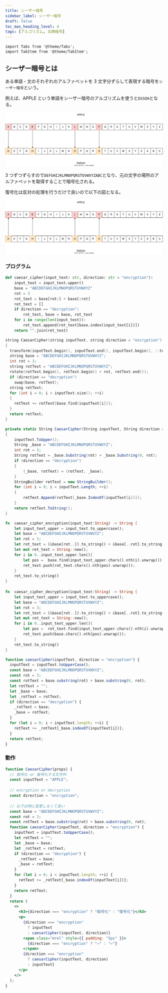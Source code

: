 ```yaml
---
title: シーザー暗号
sidebar_label: シーザー暗号
draft: false
toc_max_heading_level: 4
tags: [アルゴリズム, 古典暗号]
---
```


```mdx-code-block
import Tabs from '@theme/Tabs';
import TabItem from '@theme/TabItem';
```

## シーザー暗号とは

ある単語・文のそれぞれのアルファベットを 3 文字分ずらして表現する暗号を`シーザー暗号`という。

例えば、APPLE という単語をシーザー暗号のアルゴリズムを使うと`DSSOH`となる。

![イメージ図](/img/svg/Cryptography/classical-cipher/caesar-cipher/caesar-cipher-1.drawio.svg "シーザー暗号 暗号化")

3 つずつずらすので`DEFGHIJKLMNOPQRSTUVWXYZABC`となり、元の文字の場所のアルファベットを取得することで暗号化される。

復号化は反対の処理を行うだけで良いので以下の図となる。

![イメージ図](/img/svg/Cryptography/classical-cipher/caesar-cipher/caesar-cipher-2.drawio.svg "シーザー暗号 復号化")

### プログラム

<Tabs groupId="code">
<TabItem value="python" label="Python" default>

```python title="caesar-cipher.py"
def caesar_cipher(input_text: str, direction: str = "encryption"):
    input_text = input_text.upper()
    base = "ABCDEFGHIJKLMNOPQRSTUVWXYZ"
    rot = 3
    rot_text = base[rot:] + base[:rot]
    ret_text = []
    if direction == "decryption":
        rot_text, base = base, rot_text
    for i in range(len(input_text)):
        ret_text.append(rot_text[base.index(input_text[i])])
    return "".join(ret_text)
```

</TabItem>
  <TabItem value="C++" label="C++">

```cpp title="caesar-cipher.cpp"
string CaesarCipher(string inputText, string direction = "encryption")
{
  transform(inputText.begin(), inputText.end(), inputText.begin(), ::toupper);
  string base = "ABCDEFGHIJKLMNOPQRSTUVWXYZ";
  int rot = 3;
  string rotText = "ABCDEFGHIJKLMNOPQRSTUVWXYZ";
  rotate(rotText.begin(), rotText.begin() + rot, rotText.end());
  if (direction == "decryption")
    swap(base, rotText);
  string retText;
  for (int i = 0; i < inputText.size(); ++i)
  {
    retText += rotText[base.find(inputText[i])];
  }
  return retText;
}

```

  </TabItem>
  <TabItem value="C#" label="C#">

```csharp title="caesar-cipher.cs"
private static String CaesarCipher(String inputText, String direction = "encryption")
{
    inputText.ToUpper();
    String _base = "ABCDEFGHIJKLMNOPQRSTUVWXYZ";
    int rot = 3;
    String rotText = _base.Substring(rot) + _base.Substring(0, rot);
    if (direction == "decryption")
    {
        (_base, rotText) = (rotText, _base);
    }
    StringBuilder retText = new StringBuilder();
    for (int i = 0; i < inputText.Length; ++i)
    {
        retText.Append(rotText[_base.IndexOf(inputText[i])]);
    }
    return retText.ToString();
}
```

  </TabItem>
  <TabItem value="Rust" label="Rust">

```rust title="caesar-cipher.rs"
fn  caesar_cipher_encryption(input_text:String) -> String {
    let input_text_upper = input_text.to_uppercase();
    let base = "ABCDEFGHIJKLMNOPQRSTUVWXYZ";
    let rot = 3;
    let rot_text = (&base[rot..]).to_string() + &base[..rot].to_string();
    let mut ret_text = String::new();
    for i in 0..input_text_upper.len(){
        let pos =  base.find(input_text_upper.chars().nth(i).unwrap()).unwrap();
        ret_text.push(rot_text.chars().nth(pos).unwrap());
    }
    ret_text.to_string()
}

fn  caesar_cipher_decryption(input_text:String) -> String {
    let input_text_upper = input_text.to_uppercase();
    let base = "ABCDEFGHIJKLMNOPQRSTUVWXYZ";
    let rot = 3;
    let rot_text = (&base[rot..]).to_string() + &base[..rot].to_string();
    let mut ret_text = String::new();
    for i in 0..input_text_upper.len(){
        let pos =  rot_text.find(input_text_upper.chars().nth(i).unwrap()).unwrap();
        ret_text.push(base.chars().nth(pos).unwrap());
    }
    ret_text.to_string()
}
```

  </TabItem>
  <TabItem value="JavaScript" label="JavaScript">

```js title="caesar-cipher.js"
function caesarCipher(inputText, direction = "encryption") {
  inputText = inputText.toUpperCase();
  const base = "ABCDEFGHIJKLMNOPQRSTUVWXYZ";
  const rot = 3;
  const rotText = base.substring(rot) + base.substring(0, rot);
  let retText = "";
  let _base = base;
  let _rotText = rotText;
  if (direction == "decryption") {
    _rotText = base;
    _base = rotText;
  }
  for (let i = 0; i < inputText.length; ++i) {
    retText += _rotText[_base.indexOf(inputText[i])];
  }
  return retText;
}
```

  </TabItem>
</Tabs>

### 動作

```jsx live
function CaesarCipher(props) {
  // 暗号化 or 復号化する文字列
  const inputText = "APPLE";

  // encryption or decryption
  const direction = "encryption";

  // 以下は特に変更しなくて良い
  const base = "ABCDEFGHIJKLMNOPQRSTUVWXYZ";
  const rot = 3;
  const rotText = base.substring(rot) + base.substring(0, rot);
  function caesarCipher(inputText, direction = "encryption") {
    inputText = inputText.toUpperCase();
    let retText = "";
    let _base = base;
    let _rotText = rotText;
    if (direction == "decryption") {
      _rotText = base;
      _base = rotText;
    }
    for (let i = 0; i < inputText.length; ++i) {
      retText += _rotText[_base.indexOf(inputText[i])];
    }
    return retText;
  }
  return (
    <>
      <h3>{direction === "encryption" ? "暗号化" : "復号化"}</h3>
      <p>
        {direction === "encryption"
          ? inputText
          : caesarCipher(inputText, direction)}
        <span class="mrel" style={{ padding: "5px" }}>
          {direction === "encryption" ? "→" : "←"}
        </span>
        {direction === "encryption"
          ? caesarCipher(inputText, direction)
          : inputText}
      </p>
    </>
  );
}
```
